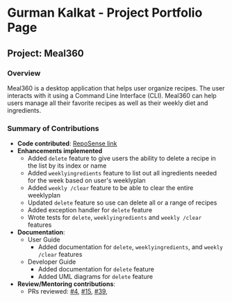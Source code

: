 # Gurman Kalkat - Project Portfolio Page

## Project: Meal360
### Overview
Meal360 is a desktop application that helps user organize recipes. The user interacts with it using a Command Line
Interface (CLI). Meal360 can help users manage all their favorite recipes as well as their weekly diet and ingredients.

### Summary of Contributions
* __Code contributed__: [RepoSense link](https://nus-cs2113-ay2223s2.github.io/tp-dashboard/?search=gurmankalkat&breakdown=true)
* __Enhancements implemented__
    * Added `delete` feature to give users the ability to delete a recipe in the list by its index or name
    * Added `weeklyingredients` feature to list out all ingredients needed for the week based on user's weeklyplan
    * Added `weekly /clear` feature to be able to clear the entire weeklyplan
    * Updated `delete` feature so use can delete all or a range of recipes
    * Added exception handler for `delete` feature
    * Wrote tests for `delete`, `weeklyingredients` and `weekly /clear` features
* __Documentation__:
    * User Guide
        * Added documentation for `delete`, `weeklyingredients`, and `weekly /clear` features
    * Developer Guide
        * Added documentation for `delete` feature
        * Added UML diagrams for `delete` feature
* __Review/Mentoring contributions__:
    * PRs reviewed: [#4](https://github.com/AY2223S2-CS2113-F10-3/tp/pull/4),
      [#15](https://github.com/AY2223S2-CS2113-F10-3/tp/pull/15),
      [#39](https://github.com/AY2223S2-CS2113-F10-3/tp/pull/39),
   

